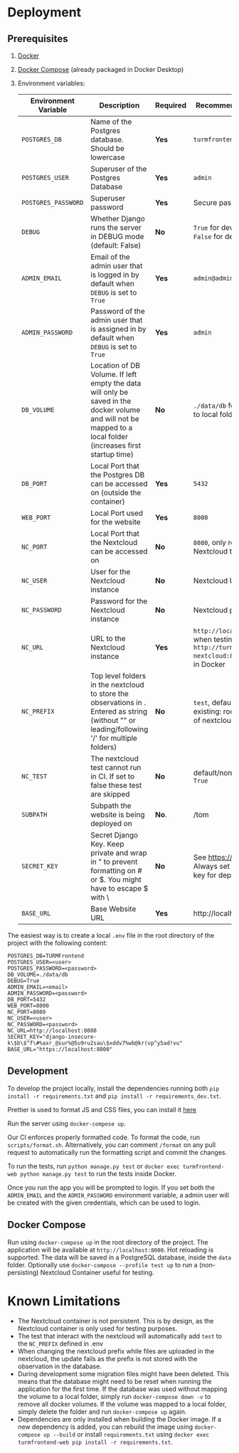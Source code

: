 # Deployment

## Prerequisites
1. [Docker](https://www.docker.com/get-started)
2. [Docker Compose](https://docs.docker.com/compose/install/) (already packaged in Docker Desktop)
3. Environment variables:


    | **Environment Variable** | **Description**                                                                                                                                               | **Required** | **Recommended Value**                          |
    |--------------------------|---------------------------------------------------------------------------------------------------------------------------------------------------------------|--------------|------------------------------------------------|
    | `POSTGRES_DB`            | Name of the Postgres database. Should be lowercase                                                                                                                               | **Yes**      | `turmfrontend`                                 |
    | `POSTGRES_USER`          | Superuser of the Postgres Database                                                                                                                            | **Yes**      | `admin`                                        |
    | `POSTGRES_PASSWORD`      | Superuser password                                                                                                                                            | **Yes**      | Secure password                                |
    | `DEBUG`                  | Whether Django runs the server in DEBUG mode (default: False)                                                                                                 | **No**       | `True` for development, `False` for deployment |
    | `ADMIN_EMAIL`            | Email of the admin user that is logged in by default when `DEBUG` is set to `True`                                                                            | **Yes**      | `admin@admin.com`                              |
    | `ADMIN_PASSWORD`         | Password of the admin user that is assigned in by default when `DEBUG` is set to `True`                                                                       | **Yes**      | `admin`                                        |
    | `DB_VOLUME`              | Location of DB Volume. If left empty the data will only be saved in the docker volume and will not be mapped to a local folder (increases first startup time) | **No**       | `./data/db` for mapping to local folder        |
    | `DB_PORT`                | Local Port that the Postgres DB can be accessed on (outside the container)                                                                                    | **Yes**      | `5432`                                         |
    | `WEB_PORT`               | Local Port used for the website                                                                                                                               | **Yes**      | `8000`                                         |
    | `NC_PORT`                | Local Port that the Nextcloud can be accessed on                                                                                                              | **No**       | `8080`, only required for Nextcloud testing    |
    | `NC_USER`                | User for the Nextcloud instance                                                                                                                               | **No**       | Nextcloud User                                 |
    | `NC_PASSWORD`            | Password for the Nextcloud instance                                                                                                                           | **No**       | Nextcloud password                             |
    | `NC_URL`                 | URL to the Nextcloud instance                                                                                                                                 | **Yes**      | `http://localhost:8080`, when testing locally. `http://turmfrontend-nextcloud:80` when run in Docker                                |
    | `NC_PREFIX`              | Top level folders in the nextcloud to store the observations in . Entered as string (without "" or leading/following '/' for multiple folders)                | **No**      | `test`, default/non-existing: root directory of nextcloud,                                  |
    | `NC_TEST`                | The nextcloud test cannot run in CI. If set to false these test are skipped                                                                                   | **No**      | default/non-existing `True`                                 |
    | `SUBPATH`                | Subpath the website is being deployed on                                                                                  | **No**.      | /tom                              |
    | `SECRET_KEY`             | Secret Django Key. Keep private and wrap in " to prevent formatting on # or $. You might have to escape $ with \                                                                           | **No**      | See https://djecrety.ir/. Always set a private key for deployment!                           |
    | `BASE_URL`               | Base Website URL                                                                              | **Yes**      | http://localhost:8000                  |


The easiest way is to create a local `.env` file in the root directory of the project with the following content:
```.env
POSTGRES_DB=TURMFrontend
POSTGRES_USER=<user>
POSTGRES_PASSWORD=<password>
DB_VOLUME=./data/db
DEBUG=True
ADMIN_EMAIL=<email>
ADMIN_PASSWORD=<password>
DB_PORT=5432
WEB_PORT=8000
NC_PORT=8080
NC_USER=<user>
NC_PASSWORD=<password>
NC_URL=http://localhost:8080
SECRET_KEY="django-insecure-k\$b\$^f\#%axr_@sur%@5u9ru2sau\$xddv7%wb@kr(vp^y5ad!vu"
BASE_URL="https://localhost:8000"
```

## Development

To develop the project locally, install the dependencies running both
`pip install -r requirements.txt` and  `pip install -r requirements_dev.txt`.

Prettier is used to format JS and CSS files, you can install it [here](https://prettier.io/docs/en/install)

Run the server using `docker-compose up`.

Our CI enforces properly formatted code. To format the code, run `scripts/format.sh`.
Alternatively, you can comment `/format` on any pull request to automatically run the formatting script and commit the changes.

To run the tests, run `python manage.py test` or `docker exec turmfrontend-web python manage.py test` to run the tests inside Docker.

Once you run the app you will be prompted to login.
If you set both the `ADMIN_EMAIL` and  the `ADMIN_PASSWORD` environment variable,
a admin user will be created with the given credentials, which can be used to login.

## Docker Compose
Run using `docker-compose up` in the root directory of the project. The application will be available at `http://localhost:8000`.
Hot reloading is supported. The data will be saved in a PostgreSQL database, inside the `data` folder.
Optionally use `docker-compose --profile test up` to run a (non-persisting) Nextcloud Container useful for testing.

# Known Limitations
- The Nextcloud container is not persistent. This is by design, as the Nextcloud container is only used for testing purposes.
- The test that interact with the nextcloud will automatically add `test` to the `NC_PREFIX` defined in .env
- When changing the nextcloud prefix while files are uploaded in the nextcloud, the update fails as the prefix is not stored with the observation in the database.  
- During development some migration files might have been deleted. This means that the database might need to be reset when running the application for the first time. If the database was used without mapping the volume to a local folder, simply run `docker-compose down -v` to remove all docker volumes. If the volume was mapped to a local folder, simply delete the folder and run `docker-compose up` again.
- Dependencies are only installed when building the Docker image. If a new dependency is added, you can rebuild the image using `docker-compose up --build` or install `requirements.txt` using `docker exec turmfrontend-web pip install -r requirements.txt`.
